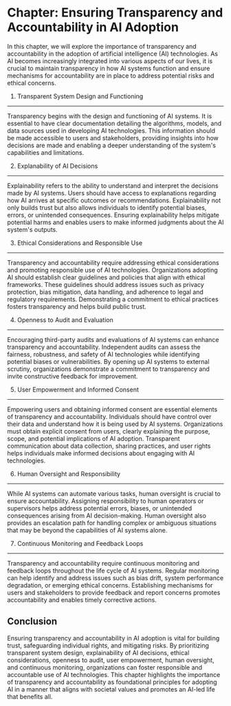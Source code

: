 Chapter: Ensuring Transparency and Accountability in AI Adoption
================================================================

In this chapter, we will explore the importance of transparency and accountability in the adoption of artificial intelligence (AI) technologies. As AI becomes increasingly integrated into various aspects of our lives, it is crucial to maintain transparency in how AI systems function and ensure mechanisms for accountability are in place to address potential risks and ethical concerns.

1. Transparent System Design and Functioning
--------------------------------------------

Transparency begins with the design and functioning of AI systems. It is essential to have clear documentation detailing the algorithms, models, and data sources used in developing AI technologies. This information should be made accessible to users and stakeholders, providing insights into how decisions are made and enabling a deeper understanding of the system's capabilities and limitations.

2. Explanability of AI Decisions
--------------------------------

Explainability refers to the ability to understand and interpret the decisions made by AI systems. Users should have access to explanations regarding how AI arrives at specific outcomes or recommendations. Explainability not only builds trust but also allows individuals to identify potential biases, errors, or unintended consequences. Ensuring explainability helps mitigate potential harms and enables users to make informed judgments about the AI system's outputs.

3. Ethical Considerations and Responsible Use
---------------------------------------------

Transparency and accountability require addressing ethical considerations and promoting responsible use of AI technologies. Organizations adopting AI should establish clear guidelines and policies that align with ethical frameworks. These guidelines should address issues such as privacy protection, bias mitigation, data handling, and adherence to legal and regulatory requirements. Demonstrating a commitment to ethical practices fosters transparency and helps build public trust.

4. Openness to Audit and Evaluation
-----------------------------------

Encouraging third-party audits and evaluations of AI systems can enhance transparency and accountability. Independent audits can assess the fairness, robustness, and safety of AI technologies while identifying potential biases or vulnerabilities. By opening up AI systems to external scrutiny, organizations demonstrate a commitment to transparency and invite constructive feedback for improvement.

5. User Empowerment and Informed Consent
----------------------------------------

Empowering users and obtaining informed consent are essential elements of transparency and accountability. Individuals should have control over their data and understand how it is being used by AI systems. Organizations must obtain explicit consent from users, clearly explaining the purpose, scope, and potential implications of AI adoption. Transparent communication about data collection, sharing practices, and user rights helps individuals make informed decisions about engaging with AI technologies.

6. Human Oversight and Responsibility
-------------------------------------

While AI systems can automate various tasks, human oversight is crucial to ensure accountability. Assigning responsibility to human operators or supervisors helps address potential errors, biases, or unintended consequences arising from AI decision-making. Human oversight also provides an escalation path for handling complex or ambiguous situations that may be beyond the capabilities of AI systems alone.

7. Continuous Monitoring and Feedback Loops
-------------------------------------------

Transparency and accountability require continuous monitoring and feedback loops throughout the life cycle of AI systems. Regular monitoring can help identify and address issues such as bias drift, system performance degradation, or emerging ethical concerns. Establishing mechanisms for users and stakeholders to provide feedback and report concerns promotes accountability and enables timely corrective actions.

Conclusion
----------

Ensuring transparency and accountability in AI adoption is vital for building trust, safeguarding individual rights, and mitigating risks. By prioritizing transparent system design, explainability of AI decisions, ethical considerations, openness to audit, user empowerment, human oversight, and continuous monitoring, organizations can foster responsible and accountable use of AI technologies. This chapter highlights the importance of transparency and accountability as foundational principles for adopting AI in a manner that aligns with societal values and promotes an AI-led life that benefits all.
